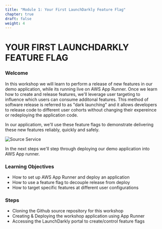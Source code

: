 ```yaml
---
title: "Module 1: Your First LaunchDarkly Feature Flag"
chapter: true
draft: false
weight: 4
---
```


# YOUR FIRST LAUNCHDARKLY FEATURE FLAG

### Welcome

In this workshop we will learn to perform a release of new features in our demo application, while its running live on AWS App Runner. Once we learn how to create and release features, we'll leverage user targeting to influence which users can consume additonal features. This method of software release is referred to as "dark launching" and it allows developers to release code to different user cohorts without changing their expereince or redeploying the application code. 

In our applicatiom, we'll use these feature flags to demonstrate delivering these new features reliably, quickly and safely.

![Source Service](/images/setup/banner.png)

In the next steps we'll step through deploying our demo application into AWS App runner. 

### Learning Objectives
- How to set up AWS App Runner and deploy an application
- How to use a feature flag to decouple release from deploy
- How to target specific features at different user configurations 

### Steps

- Cloning the Github source repository for this workshop
- Creating & Deploying the workshop application using App Runner
- Accessing the LaunchDarkly portal to create/control feature flags